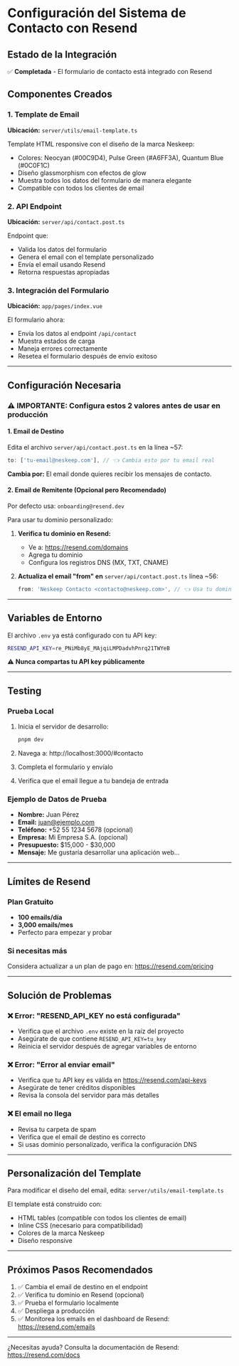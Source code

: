 # Configuración del Sistema de Contacto con Resend

## Estado de la Integración

✅ **Completada** - El formulario de contacto está integrado con Resend

## Componentes Creados

### 1. Template de Email
**Ubicación:** `server/utils/email-template.ts`

Template HTML responsive con el diseño de la marca Neskeep:
- Colores: Neocyan (#00C9D4), Pulse Green (#A6FF3A), Quantum Blue (#0C0F1C)
- Diseño glassmorphism con efectos de glow
- Muestra todos los datos del formulario de manera elegante
- Compatible con todos los clientes de email

### 2. API Endpoint
**Ubicación:** `server/api/contact.post.ts`

Endpoint que:
- Valida los datos del formulario
- Genera el email con el template personalizado
- Envía el email usando Resend
- Retorna respuestas apropiadas

### 3. Integración del Formulario
**Ubicación:** `app/pages/index.vue`

El formulario ahora:
- Envía los datos al endpoint `/api/contact`
- Muestra estados de carga
- Maneja errores correctamente
- Resetea el formulario después de envío exitoso

---

## Configuración Necesaria

### ⚠️ IMPORTANTE: Configura estos 2 valores antes de usar en producción

#### 1. Email de Destino

Edita el archivo `server/api/contact.post.ts` en la línea ~57:

```typescript
to: ['tu-email@neskeep.com'], // 👈 Cambia esto por tu email real
```

**Cambia por:** El email donde quieres recibir los mensajes de contacto.

#### 2. Email de Remitente (Opcional pero Recomendado)

Por defecto usa: `onboarding@resend.dev`

Para usar tu dominio personalizado:

1. **Verifica tu dominio en Resend:**
   - Ve a: https://resend.com/domains
   - Agrega tu dominio
   - Configura los registros DNS (MX, TXT, CNAME)

2. **Actualiza el email "from" en** `server/api/contact.post.ts` línea ~56:
   ```typescript
   from: 'Neskeep Contacto <contacto@neskeep.com>', // 👈 Usa tu dominio verificado
   ```

---

## Variables de Entorno

El archivo `.env` ya está configurado con tu API key:

```bash
RESEND_API_KEY=re_PNiMb8yE_MAjqiLMPDadvhPnrq21TWYeB
```

⚠️ **Nunca compartas tu API key públicamente**

---

## Testing

### Prueba Local

1. Inicia el servidor de desarrollo:
   ```bash
   pnpm dev
   ```

2. Navega a: http://localhost:3000/#contacto

3. Completa el formulario y envíalo

4. Verifica que el email llegue a tu bandeja de entrada

### Ejemplo de Datos de Prueba

- **Nombre:** Juan Pérez
- **Email:** juan@ejemplo.com
- **Teléfono:** +52 55 1234 5678 (opcional)
- **Empresa:** Mi Empresa S.A. (opcional)
- **Presupuesto:** $15,000 - $30,000
- **Mensaje:** Me gustaría desarrollar una aplicación web...

---

## Límites de Resend

### Plan Gratuito
- **100 emails/día**
- **3,000 emails/mes**
- Perfecto para empezar y probar

### Si necesitas más
Considera actualizar a un plan de pago en: https://resend.com/pricing

---

## Solución de Problemas

### ❌ Error: "RESEND_API_KEY no está configurada"
- Verifica que el archivo `.env` existe en la raíz del proyecto
- Asegúrate de que contiene `RESEND_API_KEY=tu_key`
- Reinicia el servidor después de agregar variables de entorno

### ❌ Error: "Error al enviar email"
- Verifica que tu API key es válida en https://resend.com/api-keys
- Asegúrate de tener créditos disponibles
- Revisa la consola del servidor para más detalles

### ❌ El email no llega
- Revisa tu carpeta de spam
- Verifica que el email de destino es correcto
- Si usas dominio personalizado, verifica la configuración DNS

---

## Personalización del Template

Para modificar el diseño del email, edita: `server/utils/email-template.ts`

El template está construido con:
- HTML tables (compatible con todos los clientes de email)
- Inline CSS (necesario para compatibilidad)
- Colores de la marca Neskeep
- Diseño responsive

---

## Próximos Pasos Recomendados

1. ✅ Cambia el email de destino en el endpoint
2. ✅ Verifica tu dominio en Resend (opcional)
3. ✅ Prueba el formulario localmente
4. ✅ Despliega a producción
5. ✅ Monitorea los emails en el dashboard de Resend: https://resend.com/emails

---

¿Necesitas ayuda? Consulta la documentación de Resend: https://resend.com/docs
